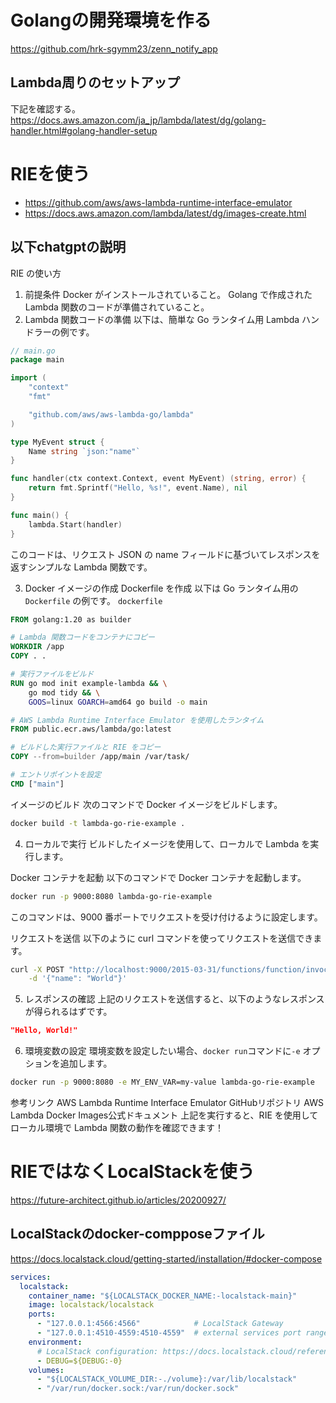 # Golangの開発環境を作る

https://github.com/hrk-sgymm23/zenn_notify_app

## Lambda周りのセットアップ

下記を確認する。
https://docs.aws.amazon.com/ja_jp/lambda/latest/dg/golang-handler.html#golang-handler-setup

# RIEを使う

- https://github.com/aws/aws-lambda-runtime-interface-emulator
- https://docs.aws.amazon.com/lambda/latest/dg/images-create.html

## 以下chatgptの説明

RIE の使い方
1. 前提条件
Docker がインストールされていること。
Golang で作成された Lambda 関数のコードが準備されていること。
2. Lambda 関数コードの準備
以下は、簡単な Go ランタイム用 Lambda ハンドラーの例です。

```go
// main.go
package main

import (
	"context"
	"fmt"

	"github.com/aws/aws-lambda-go/lambda"
)

type MyEvent struct {
	Name string `json:"name"`
}

func handler(ctx context.Context, event MyEvent) (string, error) {
	return fmt.Sprintf("Hello, %s!", event.Name), nil
}

func main() {
	lambda.Start(handler)
}
```
このコードは、リクエスト JSON の name フィールドに基づいてレスポンスを返すシンプルな Lambda 関数です。

3. Docker イメージの作成
Dockerfile を作成 以下は Go ランタイム用の `Dockerfile` の例です。
`dockerfile`
```dockerfile
FROM golang:1.20 as builder

# Lambda 関数コードをコンテナにコピー
WORKDIR /app
COPY . .

# 実行ファイルをビルド
RUN go mod init example-lambda && \
    go mod tidy && \
    GOOS=linux GOARCH=amd64 go build -o main

# AWS Lambda Runtime Interface Emulator を使用したランタイム
FROM public.ecr.aws/lambda/go:latest

# ビルドした実行ファイルと RIE をコピー
COPY --from=builder /app/main /var/task/

# エントリポイントを設定
CMD ["main"]
```
イメージのビルド 次のコマンドで Docker イメージをビルドします。
```bash
docker build -t lambda-go-rie-example .
```

4. ローカルで実行
ビルドしたイメージを使用して、ローカルで Lambda を実行します。

Docker コンテナを起動 以下のコマンドで Docker コンテナを起動します。
```bash
docker run -p 9000:8080 lambda-go-rie-example
```
このコマンドは、9000 番ポートでリクエストを受け付けるように設定します。

リクエストを送信 以下のように curl コマンドを使ってリクエストを送信できます。
```bash
curl -X POST "http://localhost:9000/2015-03-31/functions/function/invocations" \
    -d '{"name": "World"}'
```

5. レスポンスの確認
上記のリクエストを送信すると、以下のようなレスポンスが得られるはずです。

```json
"Hello, World!"
```

6. 環境変数の設定
環境変数を設定したい場合、`docker run`コマンドに`-e` オプションを追加します。

```bash
docker run -p 9000:8080 -e MY_ENV_VAR=my-value lambda-go-rie-example
```

参考リンク
AWS Lambda Runtime Interface Emulator GitHubリポジトリ
AWS Lambda Docker Images公式ドキュメント
上記を実行すると、RIE を使用してローカル環境で Lambda 関数の動作を確認できます！

# RIEではなくLocalStackを使う

https://future-architect.github.io/articles/20200927/

## LocalStackのdocker-compposeファイル

https://docs.localstack.cloud/getting-started/installation/#docker-compose

```yml
services:
  localstack:
    container_name: "${LOCALSTACK_DOCKER_NAME:-localstack-main}"
    image: localstack/localstack
    ports:
      - "127.0.0.1:4566:4566"            # LocalStack Gateway
      - "127.0.0.1:4510-4559:4510-4559"  # external services port range
    environment:
      # LocalStack configuration: https://docs.localstack.cloud/references/configuration/
      - DEBUG=${DEBUG:-0}
    volumes:
      - "${LOCALSTACK_VOLUME_DIR:-./volume}:/var/lib/localstack"
      - "/var/run/docker.sock:/var/run/docker.sock"
```


